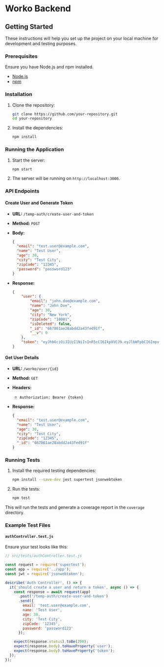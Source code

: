 # Worko Backend

## Getting Started

These instructions will help you set up the project on your local machine for development and testing purposes.

### Prerequisites

Ensure you have Node.js and npm installed.

- [Node.js](https://nodejs.org/)
- [npm](https://www.npmjs.com/)

### Installation

1. Clone the repository:

    ```bash
    git clone https://github.com/your-repository.git
    cd your-repository
    ```

2. Install the dependencies:

    ```bash
    npm install
    ```

### Running the Application

1. Start the server:

    ```bash
    npm start
    ```

2. The server will be running on `http://localhost:3000`.

### API Endpoints

#### Create User and Generate Token

- **URL:** `/temp-auth/create-user-and-token`
- **Method:** `POST`
- **Body:**

    ```json
    {
      "email": "test.user@example.com",
      "name": "Test User",
      "age": 30,
      "city": "Test City",
      "zipCode": "12345",
      "password": "password123"
    }
    ```

- **Response:**

    ```json
    {
        "user": {
            "email": "john.doe@example.com",
            "name": "John Doe",
            "age": 30,
            "city": "New York",
            "zipCode": "10001",
            "isDeleted": false,
            "_id": "667861ae28abdd2a43fed91f",
            "__v": 0
        },
        "token": "eyJhbGciOiJIUzI1NiIsInR5cCI6IkpXVCJ9.eyJlbWFpbCI6ImpvaG4uZG9lQGV4YW1wbGUuY29tIiwiaWF0IjoxNzE5MTY1MzU4LCJleHAiOjE3MTkxNjg5NTh9.g259ZMZu9ot8Y7Yg3C7r-q4rV2BS-xbJqzEjLz6GY9E"
    }
    ```

#### Get User Details

- **URL:** `/worko/user/{id}`
- **Method:** `GET`
- **Headers:**
  - `Authorization: Bearer {token}`

- **Response:**

    ```json
    {
      "email": "test.user@example.com",
      "name": "Test User",
      "age": 30,
      "city": "Test City",
      "zipCode": "12345",
      "_id": "667861ae28abdd2a43fed91f"
    }
    ```

### Running Tests

1. Install the required testing dependencies:

    ```bash
    npm install --save-dev jest supertest jsonwebtoken
    ```

2. Run the tests:

    ```bash
    npm test
    ```

This will run the tests and generate a coverage report in the `coverage` directory.

### Example Test Files

#### `authController.test.js`

Ensure your test looks like this:

```javascript
// src/tests/authController.test.js

const request = require('supertest');
const app = require('../app');
const jwt = require('jsonwebtoken');

describe('Auth Controller', () => {
  it('should create a user and return a token', async () => {
    const response = await request(app)
      .post('/temp-auth/create-user-and-token')
      .send({
        email: 'test.user@example.com',
        name: 'Test User',
        age: 30,
        city: 'Test City',
        zipCode: '12345',
        password: 'password123'
      });

    expect(response.status).toBe(200);
    expect(response.body).toHaveProperty('user');
    expect(response.body).toHaveProperty('token');
  });
});
